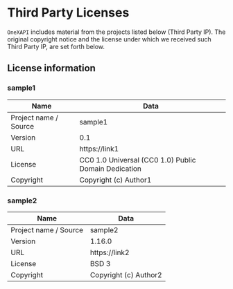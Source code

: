# Third Party Licenses

`OneXAPI` includes material from the projects listed below (Third Party IP). The original copyright notice and the license under which we received such Third Party IP, are set forth below.

## License information

### sample1

| Name | Data |
| --- | --- |
| Project name / Source | sample1 |
| Version | 0.1 |
| URL | https://link1 |
| License | CC0 1.0 Universal (CC0 1.0) Public Domain Dedication |
| Copyright | Copyright (c) Author1 |


### sample2

| Name | Data |
| --- | --- |
| Project name / Source | sample2 |
| Version | 1.16.0 |
| URL | https://link2 |
| License | BSD 3 |
| Copyright | Copyright (c) Author2 |
